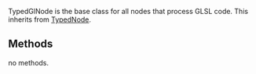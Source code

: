 

TypedGlNode is the base class for all nodes that process GLSL code. This inherits from [TypedNode](/docs/api/TypedNode).






## Methods



no methods.
